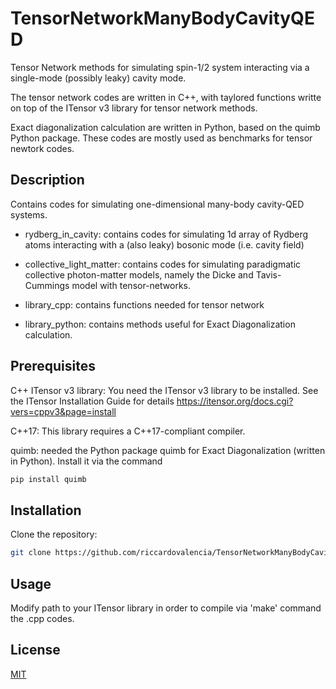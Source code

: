 # TensorNetworkManyBodyCavityQED


Tensor Network methods for simulating spin-1/2 system interacting via a single-mode (possibly leaky) cavity mode.

The tensor network codes are written in C++, with taylored functions writte on top of the ITensor v3 library for tensor network methods.

Exact diagonalization calculation are written in Python, based on the quimb Python package. These codes are mostly used as benchmarks for tensor newtork codes.

## Description

Contains codes for simulating one-dimensional many-body cavity-QED systems.

- rydberg_in_cavity: contains codes for simulating 1d array of Rydberg atoms interacting with a (also leaky) bosonic mode (i.e. cavity field)

- collective_light_matter: contains codes for simulating paradigmatic collective photon-matter models, namely the Dicke and Tavis-Cummings model with tensor-networks.

- library_cpp: contains functions needed for tensor network

- library_python: contains methods useful for Exact Diagonalization calculation.

## Prerequisites

C++ ITensor v3 library: You need the ITensor v3 library to be installed. See the ITensor Installation Guide for details https://itensor.org/docs.cgi?vers=cppv3&page=install

C++17: This library requires a C++17-compliant compiler.

quimb: needed the Python package quimb for Exact Diagonalization (written in Python). Install it via the command
```bash
pip install quimb
```

## Installation
Clone the repository:
```bash
git clone https://github.com/riccardovalencia/TensorNetworkManyBodyCavityQED.git
```

## Usage
Modify path to your ITensor library in order to compile via 'make' command the .cpp codes.

## License

[MIT](https://choosealicense.com/licenses/mit/)
